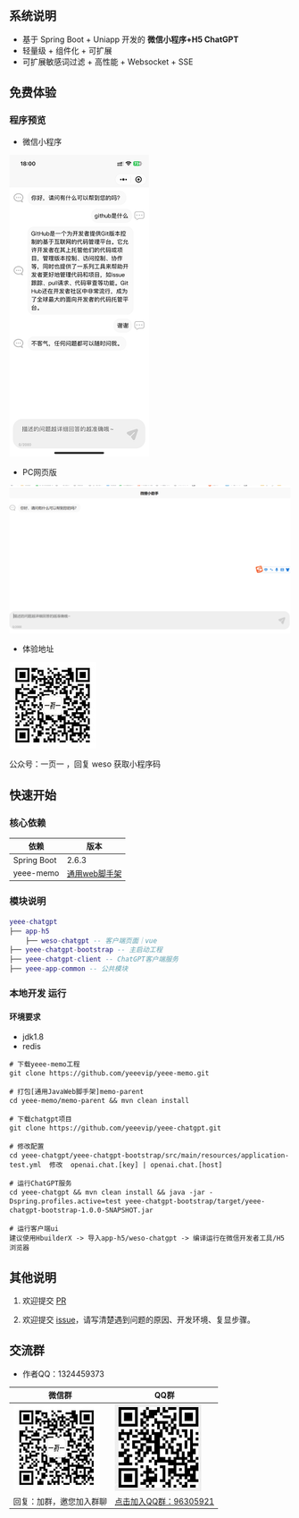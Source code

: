 
## 系统说明

- 基于 Spring Boot + Uniapp 开发的 **微信小程序+H5 ChatGPT**
- 轻量级 + 组件化 + 可扩展
- 可扩展敏感词过滤 + 高性能 + Websocket + SSE

## 免费体验

### 程序预览

- 微信小程序

![微信小程序](doc/chatgpt/chatgpt_preview.png)

- PC网页版

![PC网页版](doc/chatgpt/chatgpt_preview2.png)

- 体验地址

![体验地址](doc/yeee/images/yeee_wp.jpg)

公众号：一页一    ，回复 weso 获取小程序码

## 快速开始

### 核心依赖

| 依赖                          | 版本                                                  |
|-----------------------------|-----------------------------------------------------|
| Spring Boot                 | 2.6.3                                               |
| yeee-memo                   | [通用web脚手架](https://gitee.com/yeeevip/yeee-memo.git) |

### 模块说明

```lua
yeee-chatgpt
├── app-h5
    ├── weso-chatgpt -- 客户端页面｜vue
├── yeee-chatgpt-bootstrap -- 主启动工程
├── yeee-chatgpt-client -- ChatGPT客户端服务
├── yeee-app-common -- 公共模块
```

### 本地开发 运行

#### 环境要求

- jdk1.8
- redis

```
# 下载yeee-memo工程
git clone https://github.com/yeeevip/yeee-memo.git

# 打包[通用JavaWeb脚手架]memo-parent
cd yeee-memo/memo-parent && mvn clean install

# 下载chatgpt项目
git clone https://github.com/yeeevip/yeee-chatgpt.git

# 修改配置
cd yeee-chatgpt/yeee-chatgpt-bootstrap/src/main/resources/application-test.yml  修改  openai.chat.[key] | openai.chat.[host]

# 运行ChatGPT服务
cd yeee-chatgpt && mvn clean install && java -jar -Dspring.profiles.active=test yeee-chatgpt-bootstrap/target/yeee-chatgpt-bootstrap-1.0.0-SNAPSHOT.jar

# 运行客户端ui
建议使用HbuilderX -> 导入app-h5/weso-chatgpt -> 编译运行在微信开发者工具/H5浏览器
```

## 其他说明

1. 欢迎提交 [PR](https://www.yeee.vip)

2. 欢迎提交 [issue](https://gitee.com/yeeevip/yeee-blog/issues)，请写清楚遇到问题的原因、开发环境、复显步骤。

## 交流群

- 作者QQ：1324459373

| 微信群                             | QQ群                                                                           |
|---------------------------------|-------------------------------------------------------------------------------|
| ![作者微信](doc/yeee/images/yeee_wp.jpg) | ![](doc/yeee/images/yeee-memo-qq.jpg)                                              |
| 回复：加群，邀您加入群聊                    | <a href="https://qm.qq.com/q/oLSCm1Ksjm" target="_blank">点击加入QQ群：96305921</a> |

